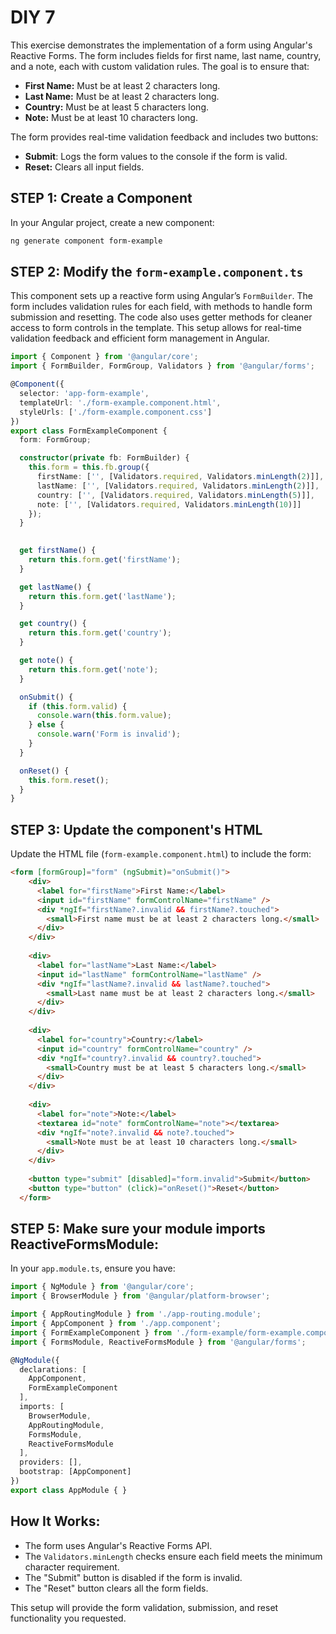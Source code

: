 # DIY 7

This exercise demonstrates the implementation of a form using Angular's Reactive Forms. The form includes fields for first name, last name, country, and a note, each with custom validation rules. The goal is to ensure that:

* __First Name:__ Must be at least 2 characters long.
* __Last Name:__ Must be at least 2 characters long.
* __Country:__ Must be at least 5 characters long.
* __Note:__ Must be at least 10 characters long.  

The form provides real-time validation feedback and includes two buttons:  

* __Submit__: Logs the form values to the console if the form is valid.
* __Reset:__ Clears all input fields.

## STEP 1: Create a Component

In your Angular project, create a new component:

```bash
ng generate component form-example
```

## STEP 2: Modify the `form-example.component.ts`

This component sets up a reactive form using Angular’s `FormBuilder`. The form includes validation rules for each field, with methods to handle form submission and resetting. The code also uses getter methods for cleaner access to form controls in the template. This setup allows for real-time validation feedback and efficient form management in Angular.

```ts
import { Component } from '@angular/core';
import { FormBuilder, FormGroup, Validators } from '@angular/forms';

@Component({
  selector: 'app-form-example',
  templateUrl: './form-example.component.html',
  styleUrls: ['./form-example.component.css']
})
export class FormExampleComponent {
  form: FormGroup;

  constructor(private fb: FormBuilder) {
    this.form = this.fb.group({
      firstName: ['', [Validators.required, Validators.minLength(2)]],
      lastName: ['', [Validators.required, Validators.minLength(2)]],
      country: ['', [Validators.required, Validators.minLength(5)]],
      note: ['', [Validators.required, Validators.minLength(10)]]
    });
  }

  
  get firstName() {
    return this.form.get('firstName');
  }

  get lastName() {
    return this.form.get('lastName');
  }

  get country() {
    return this.form.get('country');
  }

  get note() {
    return this.form.get('note');
  }

  onSubmit() {
    if (this.form.valid) {
      console.warn(this.form.value);
    } else {
      console.warn('Form is invalid');
    }
  }

  onReset() {
    this.form.reset();
  }
}

```

## STEP 3: Update the component's HTML

Update the HTML file (`form-example.component.html`) to include the form:

```html
<form [formGroup]="form" (ngSubmit)="onSubmit()">
    <div>
      <label for="firstName">First Name:</label>
      <input id="firstName" formControlName="firstName" />
      <div *ngIf="firstName?.invalid && firstName?.touched">
        <small>First name must be at least 2 characters long.</small>
      </div>           
    </div>
  
    <div>
      <label for="lastName">Last Name:</label>
      <input id="lastName" formControlName="lastName" />
      <div *ngIf="lastName?.invalid && lastName?.touched">
        <small>Last name must be at least 2 characters long.</small>
      </div>
    </div>
  
    <div>
      <label for="country">Country:</label>
      <input id="country" formControlName="country" />
      <div *ngIf="country?.invalid && country?.touched">
        <small>Country must be at least 5 characters long.</small>
      </div>
    </div>
  
    <div>
      <label for="note">Note:</label>
      <textarea id="note" formControlName="note"></textarea>
      <div *ngIf="note?.invalid && note?.touched">
        <small>Note must be at least 10 characters long.</small>
      </div>
    </div>
  
    <button type="submit" [disabled]="form.invalid">Submit</button>
    <button type="button" (click)="onReset()">Reset</button>
  </form>
```

## STEP 5: Make sure your module imports ReactiveFormsModule:

In your `app.module.ts`, ensure you have:

```ts
import { NgModule } from '@angular/core';
import { BrowserModule } from '@angular/platform-browser';

import { AppRoutingModule } from './app-routing.module';
import { AppComponent } from './app.component';
import { FormExampleComponent } from './form-example/form-example.component';
import { FormsModule, ReactiveFormsModule } from '@angular/forms';

@NgModule({
  declarations: [
    AppComponent,
    FormExampleComponent
  ],
  imports: [
    BrowserModule,
    AppRoutingModule,
    FormsModule,
    ReactiveFormsModule
  ],
  providers: [],
  bootstrap: [AppComponent]
})
export class AppModule { }

```

## How It Works: 

* The form uses Angular's Reactive Forms API.
* The `Validators.minLength` checks ensure each field meets the minimum character requirement.
* The "Submit" button is disabled if the form is invalid.
* The "Reset" button clears all the form fields.  

This setup will provide the form validation, submission, and reset functionality you requested.
